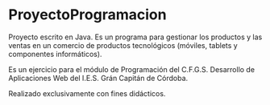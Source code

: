 # ProyectoProgramacion
Proyecto escrito en Java. Es un programa para gestionar los productos y las ventas en un comercio de productos tecnológicos (móviles, tablets y componentes informáticos).

Es un ejercicio para el módulo de Programación del C.F.G.S. Desarrollo de Aplicaciones Web del I.E.S. Grán Capitán de Córdoba.

Realizado exclusivamente con fines didácticos.
